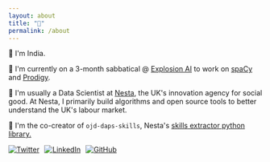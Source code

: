 ```yaml
---
layout: about
title: "👋"
permalink: /about
---
```

<link rel="stylesheet" href="https://cdnjs.cloudflare.com/ajax/libs/font-awesome/5.15.1/css/all.min.css" integrity="sha384-xrRb5Ll8b8Gtn6PFkQzZUjefFtFnt5boJyy2ScqY5B/S9g6hXIo7vROpjQC6vYlQ" crossorigin="anonymous">

**👋**
I'm India.

**🌱**
I'm currently on a 3-month sabbatical @ [Explosion AI](https://explosion.ai) to work on [spaCy](https://spacy.io) and [Prodigy](https://prodi.gy). 

**🔎**
I'm usually a Data Scientist at [Nesta](nesta.org.uk), the UK's innovation agency for social good. At Nesta, I primarily build algorithms and open source tools to better understand the UK's labour market. 

**🐍** 
I'm the co-creator of `ojd-daps-skills`, Nesta's [skills extractor python library.](https://pypi.org/project/ojd-daps-skills/) 

<div style="display: flex; gap: 10px;">
    <a href="https://twitter.com/KerleIndia" target="_blank">
        <img src="https://img.shields.io/badge/Twitter-%231DA1F2?style=for-the-badge&logo=twitter&logoColor=white" alt="Twitter">
    </a>
    <a href="https://www.linkedin.com/in/india-kerle-13133789/" target="_blank">
        <img src="https://img.shields.io/badge/LinkedIn-%230077B5?style=for-the-badge&logo=linkedin&logoColor=white" alt="LinkedIn">
    </a>
    <a href="https://github.com/india-kerle" target="_blank">
        <img src="https://img.shields.io/badge/GitHub-%23121011?style=for-the-badge&logo=github&logoColor=white" alt="GitHub">
    </a>
</div>